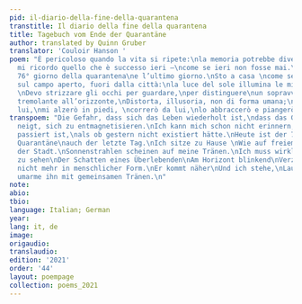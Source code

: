 ```yaml
---
pid: il-diario-della-fine-della-quarantena
transtitle: Il diario della fine della quarantena
title: Tagebuch vom Ende der Quarantäne
author: translated by Quinn Gruber
translator: 'Couloir Hanson '
poem: "È pericoloso quando la vita si ripete:\nla memoria potrebbe diventare smagnetizzata.\nNon
  mi ricordo quello che è successo ieri —\ncome se ieri non fosse mai.\nOggi è il
  76° giorno della quarantena\ne l’ultimo giorno.\nSto a casa \ncome se io fosse seduto
  sul campo aperto, fuori dalla città:\nla luce del sole illumina le mie lacrime.
  \nDevo strizzare gli occhi per guardare,\nper distinguere\nun sopravvissuto, appena\nun’ombra
  tremolante all’orizzonte,\nDistorta, illusoria, non di forma umana;\nquando mi avvicina
  lui,\nmi alzerò in piedi, \ncorrerò da lui,\nlo abbraccerò e piangerò.\n7/4/2020\n"
transpoem: "Die Gefahr, dass sich das Leben wiederholt ist,\ndass das Gedächtnis dazu
  neigt, sich zu entmagnetisieren.\nIch kann mich schon nicht erinnern, was gestern
  passiert ist,\nals ob gestern nicht existiert hätte.\nHeute ist der 76. Tag der
  Quarantäne\nauch der letzte Tag.\nIch sitze zu Hause \nWie auf freiem Feld außerhalb
  der Stadt.\nSonnenstrahlen scheinen auf meine Tränen.\nIch muss wirklich hart schielen\nKaum
  zu sehen\nDer Schatten eines Überlebenden\nAm Horizont blinkend\nVerzerrt, unwahr,
  nicht mehr in menschlicher Form.\nEr kommt näher\nUnd ich stehe,\nLauf zu ihm rüber\nUnd
  umarme ihn mit gemeinsamen Tränen.\n"
note: 
abio: 
tbio: 
language: Italian; German
year: 
lang: it, de
image: 
origaudio: 
translaudio: 
edition: '2021'
order: '44'
layout: poempage
collection: poems_2021
---
```

